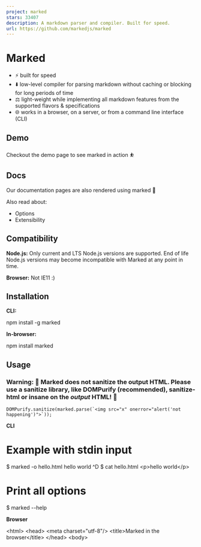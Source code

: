 ```yaml
---
project: marked
stars: 33407
description: A markdown parser and compiler. Built for speed.
url: https://github.com/markedjs/marked
---
```


Marked
======

-   ⚡ built for speed
-   ⬇️ low-level compiler for parsing markdown without caching or blocking for long periods of time
-   ⚖️ light-weight while implementing all markdown features from the supported flavors & specifications
-   🌐 works in a browser, on a server, or from a command line interface (CLI)

Demo
----

Checkout the demo page to see marked in action ⛹️

Docs
----

Our documentation pages are also rendered using marked 💯

Also read about:

-   Options
-   Extensibility

Compatibility
-------------

**Node.js:** Only current and LTS Node.js versions are supported. End of life Node.js versions may become incompatible with Marked at any point in time.

**Browser:** Not IE11 :)

Installation
------------

**CLI:**

npm install -g marked

**In-browser:**

npm install marked

Usage
-----

### Warning: 🚨 Marked does not sanitize the output HTML. Please use a sanitize library, like DOMPurify (recommended), sanitize-html or insane on the _output_ HTML! 🚨

```
DOMPurify.sanitize(marked.parse(`<img src="x" onerror="alert('not happening')">`));
```

**CLI**

# Example with stdin input
$ marked -o hello.html
hello world
^D
$ cat hello.html
<p\>hello world</p\>

# Print all options
$ marked --help

**Browser**

<!doctype html\>
<html\>
<head\>
  <meta charset\="utf-8"/>
  <title\>Marked in the browser</title\>
</head\>
<body\>
  <div id\="content"\></div\>
  <script src\="https://cdn.jsdelivr.net/npm/marked/marked.min.js"\></script\>
  <script\>
    document.getElementById('content').innerHTML \=
      marked.parse('# Marked in the browser\\n\\nRendered by \*\*marked\*\*.');
  </script\>
</body\>
</html\>

or import esm module

<script type\="module"\>
  import { marked } from "https://cdn.jsdelivr.net/npm/marked/lib/marked.esm.js";
  document.getElementById('content').innerHTML \=
    marked.parse('# Marked in the browser\\n\\nRendered by \*\*marked\*\*.');
</script\>

License
-------

Copyright (c) 2011-2022, Christopher Jeffrey. (MIT License)
